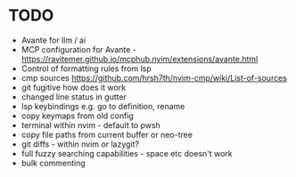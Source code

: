# TODO

- Avante for llm / ai
- MCP configuration for Avante - https://ravitemer.github.io/mcphub.nvim/extensions/avante.html
- Control of formatting rules from lsp
- cmp sources https://github.com/hrsh7th/nvim-cmp/wiki/List-of-sources
- git fugitive how does it work
- changed line status in gutter
- lsp keybindings e.g. go to definition, rename
- copy keymaps from old config
- terminal within nvim - default to pwsh
- copy file paths from current buffer or neo-tree
- git diffs - within nvim or lazygit?
- full fuzzy searching capabilities - space etc doesn't work
- bulk commenting
